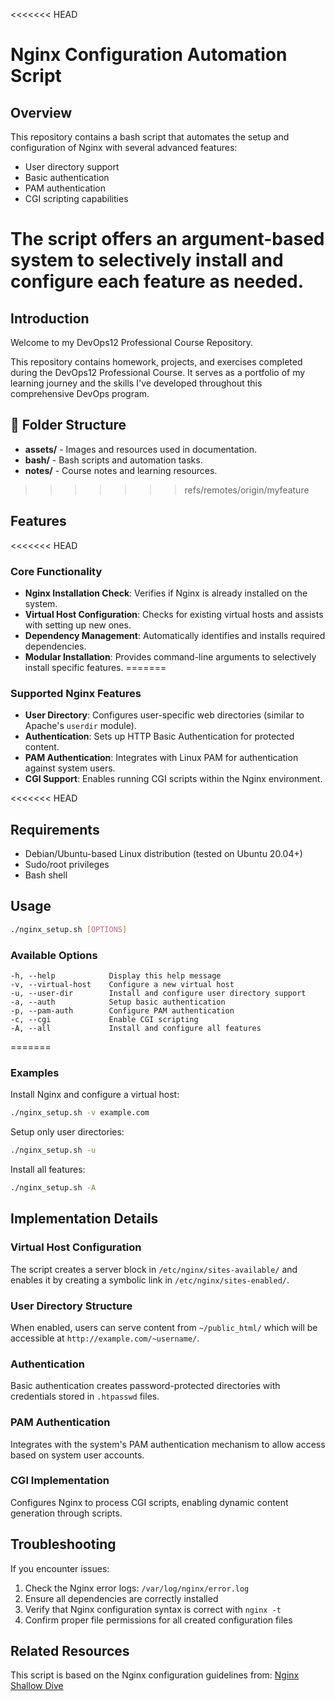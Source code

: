 <<<<<<< HEAD
# Nginx Configuration Automation Script

## Overview

This repository contains a bash script that automates the setup and configuration of Nginx with several advanced features:
- User directory support
- Basic authentication
- PAM authentication 
- CGI scripting capabilities

The script offers an argument-based system to selectively install and configure each feature as needed.
=======
## Introduction
Welcome to my DevOps12 Professional Course Repository.

This repository contains homework, projects, and exercises completed during the DevOps12 Professional Course. It serves as a portfolio of my learning journey and the skills I've developed throughout this comprehensive DevOps program.

## 📁 Folder Structure

* **assets/** - Images and resources used in documentation.
* **bash/** - Bash scripts and automation tasks.
* **notes/** - Course notes and learning resources.
>>>>>>> refs/remotes/origin/myfeature

## Features

<<<<<<< HEAD
### Core Functionality
- **Nginx Installation Check**: Verifies if Nginx is already installed on the system.
- **Virtual Host Configuration**: Checks for existing virtual hosts and assists with setting up new ones.
- **Dependency Management**: Automatically identifies and installs required dependencies.
- **Modular Installation**: Provides command-line arguments to selectively install specific features.
=======

### Supported Nginx Features
- **User Directory**: Configures user-specific web directories (similar to Apache's `userdir` module).
- **Authentication**: Sets up HTTP Basic Authentication for protected content.
- **PAM Authentication**: Integrates with Linux PAM for authentication against system users.
- **CGI Support**: Enables running CGI scripts within the Nginx environment.

<<<<<<< HEAD
## Requirements

- Debian/Ubuntu-based Linux distribution (tested on Ubuntu 20.04+)
- Sudo/root privileges
- Bash shell

## Usage

```bash
./nginx_setup.sh [OPTIONS]
```

### Available Options

```
-h, --help            Display this help message
-v, --virtual-host    Configure a new virtual host
-u, --user-dir        Install and configure user directory support
-a, --auth            Setup basic authentication
-p, --pam-auth        Configure PAM authentication
-c, --cgi             Enable CGI scripting
-A, --all             Install and configure all features
```
=======

### Examples

Install Nginx and configure a virtual host:
```bash
./nginx_setup.sh -v example.com
```

Setup only user directories:
```bash
./nginx_setup.sh -u
```

Install all features:
```bash
./nginx_setup.sh -A
```

## Implementation Details

### Virtual Host Configuration
The script creates a server block in `/etc/nginx/sites-available/` and enables it by creating a symbolic link in `/etc/nginx/sites-enabled/`.

### User Directory Structure
When enabled, users can serve content from `~/public_html/` which will be accessible at `http://example.com/~username/`.

### Authentication
Basic authentication creates password-protected directories with credentials stored in `.htpasswd` files.

### PAM Authentication
Integrates with the system's PAM authentication mechanism to allow access based on system user accounts.

### CGI Implementation
Configures Nginx to process CGI scripts, enabling dynamic content generation through scripts.

## Troubleshooting

If you encounter issues:
1. Check the Nginx error logs: `/var/log/nginx/error.log`
2. Ensure all dependencies are correctly installed
3. Verify that Nginx configuration syntax is correct with `nginx -t`
4. Confirm proper file permissions for all created configuration files

## Related Resources

This script is based on the Nginx configuration guidelines from:
[Nginx Shallow Dive](https://gitlab.com/vaiolabs-io/nginx-shallow-dive)

